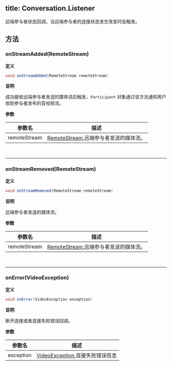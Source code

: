 title: Conversation.Listener
---

远端参与者状态回调，当远端参与者的连接状态发生改变时会触发。

## 方法

### onStreamAdded(RemoteStream)

**定义**   

```java
void onStreamAdded(RemoteStream remoteStream)
```

**说明**

成功接收远端参与者发送的媒体流后触发，`Participant` 对象通过该方法通知用户收到参与者发布的音视频流。

**参数**

| 参数名 | 描述 |
|---|---|
|remoteStream|[RemoteStream](/api/video/android/remote-stream.html),远端参与者发送的媒体流。|

</br>

---

### onStreamRemoved(RemoteStream)

**定义**   

```java
void onStreamRemoved(RemoteStream remoteStream)
```

**说明**

远端参与者发送的媒体流。

**参数**

| 参数名 | 描述 |
|---|---|
|remoteStream|[RemoteStream](/api/video/android/remote-stream.html),远端参与者发送的媒体流。|

</br>

---

### onError(VideoException)

**定义**   

```java
void onError(VideoException exception)
```

**说明**

断开连接或者连接失败错误回调。

**参数**

| 参数名 | 描述 |
|---|---|
|exception|[VideoException](/api/video/android/video-exception.html),连接失败错误信息|

</br>



